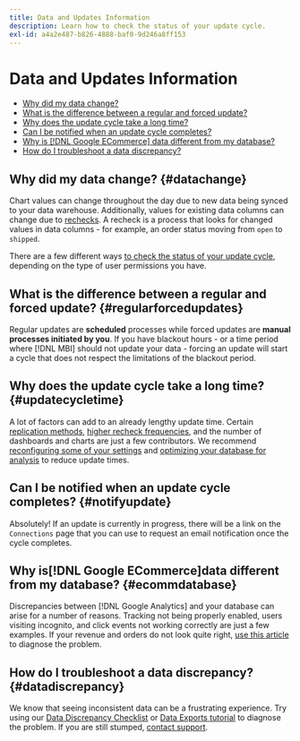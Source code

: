 ```yaml
---
title: Data and Updates Information
description: Learn how to check the status of your update cycle.
exl-id: a4a2e487-b826-4888-baf0-9d246a8ff153
---
```

# Data and Updates Information

* [Why did my data change?](#datachange)
* [What is the difference between a regular and forced update?](#regularforcedupdates)
* [Why does the update cycle take a long time?](#updatecycletime)
* [Can I be notified when an update cycle completes?](#notifyupdate)
* [Why is [!DNL Google ECommerce] data different from my database?](#ecommdatabase)
* [How do I troubleshoot a data discrepancy?](#datadiscrepancy)

## Why did my data change? {#datachange}

Chart values can change throughout the day due to new data being synced to your data warehouse. Additionally, values for existing data columns can change due to [rechecks](../data-warehouse-mgr/cfg-data-rechecks.md). A recheck is a process that looks for changed values in data columns - for example, an order status moving from `open` to `shipped`.

There are a few different ways [to check the status of your update cycle](../../best-practices/check-update-cycle.md), depending on the type of user permissions you have.

## What is the difference between a regular and forced update? {#regularforcedupdates}

Regular updates are **scheduled** processes while forced updates are **manual processes initiated by you**. If you have blackout hours - or a time period where [!DNL MBI] should not update your data - forcing an update will start a cycle that does not respect the limitations of the blackout period.

## Why does the update cycle take a long time? {#updatecycletime}

A lot of factors can add to an already lengthy update time. Certain [replication methods](../data-warehouse-mgr/cfg-replication-methods.md), [higher recheck frequencies](../data-warehouse-mgr/cfg-data-rechecks.md), and the number of dashboards and charts are just a few contributors. We recommend [reconfiguring some of your settings](../../best-practices/reduce-update-cycle-time.md) and [optimizing your database for analysis](../../best-practices/opt-db-analysis.md) to reduce update times.

## Can I be notified when an update cycle completes? {#notifyupdate}

Absolutely! If an update is currently in progress, there will be a link on the `Connections` page that you can use to request an email notification once the cycle completes.

## Why is[!DNL Google ECommerce]data different from my database? {#ecommdatabase}

Discrepancies between [!DNL Google Analytics] and your database can arise for a number of reasons. Tracking not being properly enabled, users visiting incognito, and click events not working correctly are just a few examples. If your revenue and orders do not look quite right, [use this article](https://experienceleague.adobe.com/docs/commerce-knowledge-base/kb/troubleshooting/miscellaneous/diagnosing-google-ecommerce-revenue-discrepancies.html?lang=en) to diagnose the problem.

## How do I troubleshoot a data discrepancy? {#datadiscrepancy}

We know that seeing inconsistent data can be a frustrating experience. Try using our [Data Discrepancy Checklist](https://experienceleague.adobe.com/docs/commerce-knowledge-base/kb/troubleshooting/miscellaneous/diagnosing-a-data-discrepancy.html?lang=en) or [Data Exports tutorial](https://experienceleague.adobe.com/docs/commerce-knowledge-base/kb/troubleshooting/miscellaneous/using-data-exports-to-pinpoint-discrepancies.html?lang=en) to diagnose the problem. If you are still stumped, [contact support](https://experienceleague.adobe.com/docs/commerce-knowledge-base/kb/troubleshooting/miscellaneous/mbi-service-policies.html?lang=en).

